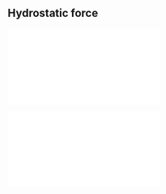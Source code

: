 
## Hydrostatic force
![15 - Fluid force on a triangular plate](Calculus%20II%20-%20Examples%20-%20Unit%2002.md#15%20-%20Fluid%20force%20on%20a%20triangular%20plate)

![Moments and center of mass](Calculus%20II%20-%20Examples%20-%20Unit%2002.md#Moments%20and%20center%20of%20mass)